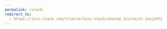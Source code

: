 ```yaml
---
permalink: /slack
redirect_to:
  - https://join.slack.com/t/serverless-stack/shared_invite/zt-1axje5fpw-vmmDPwd_~9ETeFBxAJc~lQ
---
```

